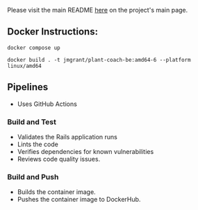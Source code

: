 Please visit the main README [here](https://github.com/Plant-Coach) on the project's main page.

## Docker Instructions:

`docker compose up`

`docker build . -t jmgrant/plant-coach-be:amd64-6 --platform linux/amd64`

## Pipelines
- Uses GitHub Actions

### Build and Test
- Validates the Rails application runs
- Lints the code 
- Verifies dependencies for known vulnerabilities
- Reviews code quality issues.

### Build and Push
- Builds the container image.
- Pushes the container image to DockerHub.